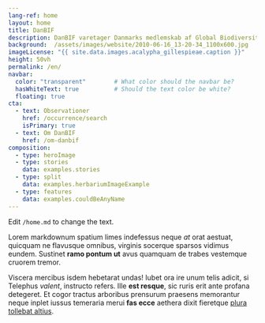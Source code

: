 ```yaml
---
lang-ref: home
layout: home
title: DanBIF
description: DanBIF varetager Danmarks medlemskab af Global Biodiversity Information Facility (GBIF)
background:  /assets/images/website/2010-06-16_13-20-34_1100x600.jpg
imageLicense: "{{ site.data.images.acalypha_gillespieae.caption }}"
height: 50vh
permalink: /en/
navbar: 
  color: "transparent"        # What color should the navbar be?
  hasWhiteText: true          # Should the text color be white?
  floating: true
cta:
  - text: Observationer
    href: /occurrence/search
    isPrimary: true
  - text: Om DanBIF
    href: /om-danbif
composition:
  - type: heroImage
  - type: stories
    data: examples.stories
  - type: split
    data: examples.herbariumImageExample
  - type: features
    data: examples.couldBeAnyName
---
```


Edit `/home.md` to change the text.

Lorem markdownum spatium limes indefessus neque *at* orat aestuat, quicquam ne
flavusque omnibus, virginis socerque sparsos vidimus eundem. Sustinet **ramo
pontum ut** avus quamquam de trabes vestemque cruorem tremor.

Viscera mercibus isdem hebetarat undas! Iubet ora ire unum telis adicit, si
Telephus *valent*, instructo refers. Ille **est resque**, sic ruris erit ante
profana detegeret. Et cogor tractus arboribus prensurum praesens memorantur
neque inplet iussus temeraria merui **fas ecce** aethera dixit fieretque [plura
tollebat altius](http://virgineusque.net/est.html).
